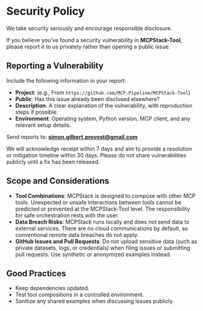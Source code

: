 # Security Policy

We take security seriously and encourage responsible disclosure.

If you believe you’ve found a security vulnerability in **MCPStack-Tool**, please report it to us privately rather than opening a public issue.

## Reporting a Vulnerability

Include the following information in your report:

- **Project**: <Repository URL> (e.g., From `https://github.com/MCP-Pipeline/MCPStack-Tool`)
- **Public**: Has this issue already been disclosed elsewhere?
- **Description**: A clear explanation of the vulnerability, with reproduction steps if possible.
- **Environment**: Operating system, Python version, MCP client, and any relevant setup details.

Send reports to: **simon.gilbert.provost@gmail.com**

We will acknowledge receipt within 7 days and aim to provide a resolution or mitigation timeline within 30 days. Please do not share vulnerabilities publicly until a fix has been released.

## Scope and Considerations

- **Tool Combinations**: MCPStack is designed to compose with other MCP tools. Unexpected or unsafe interactions between tools cannot be predicted or prevented at the MCPStack-Tool level. The responsibility for safe orchestration rests with the user.
- **Data Breach Risks**: MCPStack runs locally and does not send data to external services. There are no cloud communications by default, so conventional remote data breaches do not apply.
- **GitHub Issues and Pull Requests**: Do not upload sensitive data (such as private datasets, logs, or credentials) when filing issues or submitting pull requests. Use synthetic or anonymized examples instead.

## Good Practices

- Keep dependencies updated.
- Test tool compositions in a controlled environment.
- Sanitize any shared examples when discussing issues publicly.
